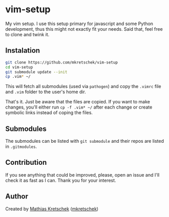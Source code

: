 vim-setup
=========

My vim setup. I use this setup primary for javascript and some Python
development, thus this might not exactly fit your needs. Said that,
feel free to clone and twink it.

Instalation
-----------

```sh
git clone https://github.com/mkretschek/vim-setup
cd vim-setup
git submodule update --init
cp .vim* ~/
```

This will fetch all submodules (used via `pathogen`) and
copy the `.vimrc` file and `.vim` folder to the user's home dir.

That's it. Just be aware that the files are copied. If you want to make
changes, you'll either run `cp -f .vim* ~/` after each change or create
symbolic links instead of coping the files.


Submodules
----------

The submodules can be listed with `git submodule` and their repos are
listed in `.gitmodules`.


Contribution
------------

If you see anything that could be improved, please, open an issue and I'll
check it as fast as I can. Thank you for your interest.


Author
------

Created by [Mathias Kretschek][mathias] ([mkretschek][])

[mathias]: http://mathias.ms
[mkretschek]: https://github.com/mkretschek
